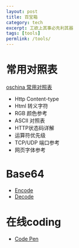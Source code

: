```yaml
---
layout: post
title: 百宝箱
category: tech
excerpt: 工欲上其事必先利其器
tags: [tools]
permlink: /tools/
---
```


# 常用对照表
[oschina 常用对照表](http://tool.oschina.net/commons)

- Http Content-type
- Html 转义字符
- RGB 颜色参考
- ASCII 对照表
- HTTP状态码详解
- 运算符优先级
- TCP/UDP 端口参考
- 网页字体参考

# Base64
- [Encode](http://base64online.org/encode/)
- [Decode](http://base64online.org/decode/)

# 在线coding
- [Code Pen](https://codepen.io)
